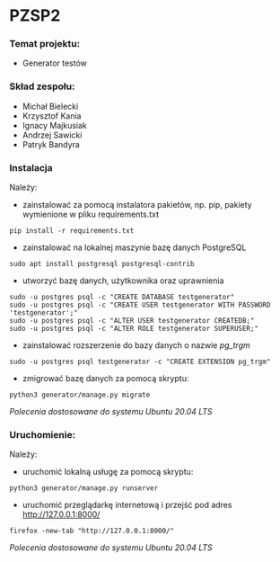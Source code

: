 # PZSP2

### Temat projektu:

- Generator testów

### Skład zespołu:

- Michał Bielecki
- Krzysztof Kania
- Ignacy Majkusiak
- Andrzej Sawicki
- Patryk Bandyra

### Instalacja

Należy:
- zainstalować za pomocą instalatora pakietów, np. pip, pakiety wymienione w pliku requirements.txt
```batch
pip install -r requirements.txt
```
- zainstalować na lokalnej maszynie bazę danych PostgreSQL
```batch
sudo apt install postgresql postgresql-contrib
```
- utworzyć bazę danych, użytkownika oraz uprawnienia
```batch
sudo -u postgres psql -c "CREATE DATABASE testgenerator"
sudo -u postgres psql -c "CREATE USER testgenerator WITH PASSWORD 'testgenerator';"
sudo -u postgres psql -c "ALTER USER testgenerator CREATEDB;"
sudo -u postgres psql -c "ALTER ROLE testgenerator SUPERUSER;"
``` 
- zainstalować rozszerzenie do bazy danych o nazwie *pg_trgm*
```batch
sudo -u postgres psql testgenerator -c "CREATE EXTENSION pg_trgm"
``` 
- zmigrować bazę danych za pomocą skryptu:
```batch
python3 generator/manage.py migrate
```

*Polecenia dostosowane do systemu Ubuntu 20.04 LTS*

### Uruchomienie:

Należy:
- uruchomić lokalną usługę za pomocą skryptu:
```batch
python3 generator/manage.py runserver
```
- uruchomić przeglądarkę internetową i przejść pod adres http://127.0.0.1:8000/
```batch
firefox -new-tab "http://127.0.0.1:8000/"
```

*Polecenia dostosowane do systemu Ubuntu 20.04 LTS*